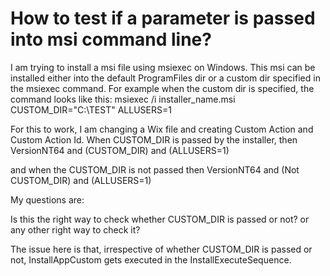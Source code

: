 
# How to test if a parameter is passed into msi command line?

I am trying to install a msi file using msiexec on Windows. This msi can be installed either into the default ProgramFiles dir or a custom dir specified in the msiexec command.
For example when the custom dir is specified, the command looks like this:
msiexec /i installer_name.msi CUSTOM_DIR="C:\TEST" ALLUSERS=1

For this to work, I am changing a Wix file and creating Custom Action and Custom Action Id.
When CUSTOM_DIR is passed by the installer, then
<Custom Action='InstallAppCustom' Before='InstallFinalize'>VersionNT64 and (CUSTOM_DIR) and (ALLUSERS=1)</Custom>

and when the CUSTOM_DIR is not passed then
<Custom Action='InstallApp' Before='InstallFinalize'>VersionNT64 and (Not CUSTOM_DIR) and (ALLUSERS=1)</Custom>

My questions are:

Is this the right way to check whether CUSTOM_DIR is passed or not? or any other right way to check it?

The issue here is that, irrespective of whether CUSTOM_DIR is passed or not, InstallAppCustom gets executed in the InstallExecuteSequence.



        
